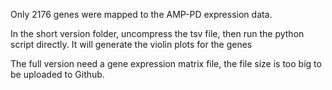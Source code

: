 Only 2176 genes were mapped to the AMP-PD expression data. 

In the short version folder, uncompress the tsv file, then run the python script directly. It will generate the violin plots for the genes

The full version need a gene expression matrix file, the file size is too big to be uploaded to Github.

